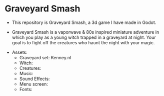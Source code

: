 # Graveyard Smash
* This repository is Graveyard Smash, a 3d game I have made in Godot.

* Graveyard Smash is a vaporwave & 80s inspired miniature adventure in which you play as a young witch trapped in a graveyard at night. Your goal is to fight off the creatures who haunt the night with your magic.

- Assets:
  - Graveyard set: Kenney.nl
  - Witch: 
  - Creatures:
  - Music:
  - Sound Effects:
  - Menu screen:
  - Fonts:
  

  

